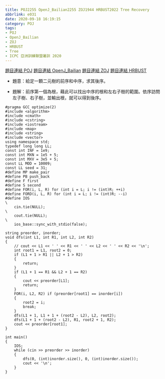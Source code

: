 ```yaml
---
title: POJ2255 OpenJ_Bailian2255 ZOJ1944 HRBUST2022 Tree Recovery
abbrlink: e031
date: 2020-09-18 16:19:15
category: POJ
tags:
- POJ
- OpenJ_Bailian
- ZOJ
- HRBUST
- Tree
- ICPC 亞洲訓練聯盟暑訓 2020
---
```

[題目連結 POJ](http://poj.org/problem?id=2255)
[題目連結 OpenJ_Bailian](http://bailian.openjudge.cn/practice/2255?lang=en_US)
[題目連結 ZOJ](https://zoj.pintia.cn/problem-sets/91827364500/problems/91827365443)
[題目連結 HRBUST](http://acm.hrbust.edu.cn/index.php?m=ProblemSet&a=showProblem&problem_id=2022)
* 題意：給定一顆二元樹的前序和中序，求其後序。
<!-- more -->
* 題解：前序第一個為根，藉此可以找出中序的根和左右子樹的範圍。依序訪問左子樹、右子樹，並輸出根，就可以得到後序。
```cpp=
#pragma GCC optimize(2)
#include <algorithm>
#include <cmath>
#include <cstring>
#include <iostream>
#include <map>
#include <string>
#include <vector>
using namespace std;
typedef long long LL;
const int INF = 1e9;
const int MXN = 1e5 + 5;
const int MXV = 3e5 + 5;
const LL MOD = 10009;
const LL seed = 31;
#define MP make_pair
#define PB push_back
#define F first
#define S second
#define FOR(i, L, R) for (int i = L; i != (int)R; ++i)
#define FORD(i, L, R) for (int i = L; i != (int)R; --i)
#define IOS                                                                    \
    cin.tie(NULL);                                                             \
    cout.tie(NULL);                                                            \
    ios_base::sync_with_stdio(false);

string preorder, inorder;
void dfs(int L1, int R1, int L2, int R2)
{
    // cout << L1 << ' ' << R1 << ' ' << L2 << ' ' << R2 << '\n';
    int root1 = L1, root2 = 0;
    if (L1 + 1 > R1 || L2 + 1 > R2)
    {
        return;
    }
    if (L1 + 1 == R1 && L2 + 1 == R2)
    {
        cout << preorder[L1];
        return;
    }
    FOR(i, L2, R2) if (preorder[root1] == inorder[i])
    {
        root2 = i;
        break;
    }
    dfs(L1 + 1, L1 + 1 + (root2 - L2), L2, root2);
    dfs(L1 + 1 + (root2 - L2), R1, root2 + 1, R2);
    cout << preorder[root1];
}

int main()
{
    IOS;
    while (cin >> preorder >> inorder)
    {
        dfs(0, (int)inorder.size(), 0, (int)inorder.size());
        cout << '\n';
    }
}
```